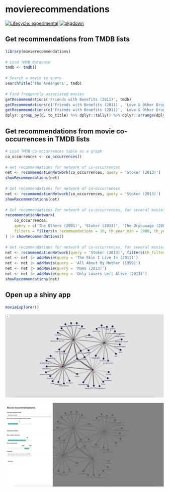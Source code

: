 # movierecommendations

<!-- badges: start -->
[![Lifecycle: experimental](https://img.shields.io/badge/lifecycle-experimental-orange.svg)](https://lifecycle.r-lib.org/articles/stages.html#experimental)
[![pkgdown](https://github.com/js2264/movierecommendations/workflows/pkgdown/badge.svg)](https://github.com/js2264/movierecommendations/actions)
<!-- badges: end -->

## Get recommendations from TMDB lists

```r
library(movierecommendations)

# Load TMDB database
tmdb <- tmdb()

# Search a movie to query
searchTitle('The Aveangers', tmdb)

# Find frequently associated movies
getRecommendations('Friends with Benefits (2011)', tmdb)
getRecommendations(c('Friends with Benefits (2011)', 'Love & Other Drugs (2010)'), tmdb)
getRecommendations(c('Friends with Benefits (2011)', 'Love & Other Drugs (2010)', 'Remember Me (2010)'), tmdb)
dplyr::group_by(q, to_title) %>% dplyr::tally() %>% dplyr::arrange(dplyr::desc(n)) %>% as.data.frame()
```

## Get recommendations from movie co-occurrences in TMDB lists

```r
# Load TMDB co-occurrences table as a graph
co_occurrences <- co_occurrences()

# Get recommendations for network of co-occurrences
net <- recommendationNetwork(co_occurrences, query = 'Stoker (2013)')
showRecommendations(net)

# Get recommendations for network of co-occurrences
net <- recommendationNetwork(co_occurrences, query = 'Stoker (2013)')
showRecommendations(net)

# Get recommendations for network of co-occurrences, for several movies with custom filters
recommendationNetwork(
    co_occurrences,
    query = c('The Others (2001)', 'Stoker (2013)', 'The Orphanage (2007)', 'The Strangers (2008)', 'The Grudge 2 (2006)'), 
    filters = filters(n_recommendations = 10, th_year_min = 2000, th_year_max = 2020)
) |> showRecommendations()

# Get recommendations for network of co-occurrences, for several movies
net <- recommendationNetwork(query = 'Stoker (2013)', filters(th_filter_lang = 'en'))
net <- net |> addMovie(query = 'The Skin I Live In (2011)')
net <- net |> addMovie(query = 'All About My Mother (1999)')
net <- net |> addMovie(query = 'Mama (2013)')
net <- net |> addMovie(query = 'Only Lovers Left Alive (2013)')
showRecommendations(net)
```

## Open up a shiny app 

```r
movieExplorer()
```

![](inst/extdata/network.png)

![](inst/extdata/network_options.png)

